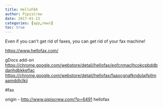 ```yaml
---
title: HelloFAX
author: PipisCrew
date: 2017-01-23
categories: [app,news]
toc: true
---
```


Even if you can't get rid of faxes, you can get rid of your fax machine!

https://www.hellofax.com/

gDocs add-on
https://chrome.google.com/webstore/detail/hellofax/eofcnmaclhcokcpbddbdanhdbkkeflac
https://chrome.google.com/webstore/detail/hellofax/faaocgnafkndolajfpllmaamddlclkii

#fax

origin - http://www.pipiscrew.com/?p=6491 hellofax
